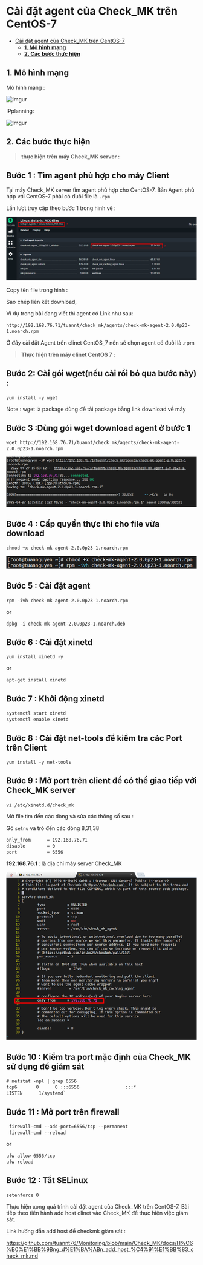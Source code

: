 # Cài đặt agent của Check_MK trên CentOS-7

- [Cài đặt agent của Check_MK trên CentOS-7](#cài-đặt-agent-của-check_mk-trên-centos-7)
  - [**1. Mô hình mạng**](#1-mô-hình-mạng)
  - [**2. Các bước thực hiện**](#2-các-bước-thực-hiện)

## **1. Mô hình mạng** 


Mô hình mạng :

![Imgur](https://i.imgur.com/ohova46.png)



IPplanning:

![Imgur](https://i.imgur.com/dreUce3.png)

## **2. Các bước thực hiện**

> **thực hiện trên máy Check_MK server :**


**<h2>Bước 1 : Tìm agent phù hợp cho máy Client</h2>**

Tại máy Check_MK server tìm agent phù hợp cho CentOS-7. Bản Agent phù hợp với CentOS-7 phải có đuôi file là `.rpm`

Lần lượt truy cập theo bước 1 trong hình vẽ :

![](../image/agent_1.png)


Copy tên file trong hình : 


Sao chép liên kết download, 

Ví dụ trong bài đang viết thì agent có Link như sau: 

```
http://192.168.76.71/tuannt/check_mk/agents/check-mk-agent-2.0.0p23-1.noarch.rpm
```


 Ở đây cài đặt Agent trên clinet CentOS_7 nên sẽ chọn agent có đuôi là .rpm


> **Thực hiện trên máy clinet CentOS 7 :**

**<h2>Bước 2: Cài gói wget(nếu cài rồi bỏ qua bước này) :**</h2>


```
yum install -y wget
```


Note : wget là package dùng để tải package bằng link download về máy


**<h2>Bước 3 :Dùng gói wget download agent ở bước 1**</h2>

```
wget http://192.168.76.71/tuannt/check_mk/agents/check-mk-agent-2.0.0p23-1.noarch.rpm
```
![](../image/agnet_3.png)

**<h2>Bước 4 : Cấp quyền thực thi cho file vừa download**</h2>

```
chmod +x check-mk-agent-2.0.0p23-1.noarch.rpm
```
![](../image/agnet_4.png)

**<h2>Bước 5 : Cài đặt agent**</h2>

```
rpm -ivh check-mk-agent-2.0.0p23-1.noarch.rpm
```

or

```
dpkg -i check-mk-agent-2.0.0p23-1.noarch.deb
```

**<h2>Bước 6 : Cài đặt xinetd**</h2>

```
yum install xinetd -y
```

or

```
apt-get install xinetd
```


**<h2>Bước 7 : Khởi động xinetd**</h2>

```
systemctl start xinetd
systemctl enable xinetd
```

**<h2>Bước 8 : Cài đặt net-tools để kiểm tra các Port trên Client**</h2>

```
yum install -y net-tools
```

**<h2>Bước 9 : Mở port trên client để có thể giao tiếp với Check_MK server**</h2>

```
vi /etc/xinetd.d/check_mk
```

Mở file tìm đến các dòng và sửa các thông số sau :

Gõ `setnu` và trỏ đến các dòng 8,31,38

```
only_from      = 192.168.76.71
disable        = 0
port           = 6556
```

**192.168.76.1** : là địa chỉ máy server Check_MK

![](../image/agnet_6.png)

**<h2>Bước 10 : Kiểm tra port mặc định của Check_MK sử dụng để giám sát**</h2>

```
# netstat -npl | grep 6556
tcp6       0      0 :::6556                 :::*                    LISTEN      1/systemd`
```

**<h2>Bước 11 : Mở port trên firewall </h2>**

```
 firewall-cmd --add-port=6556/tcp --permanent
 firewall-cmd --reload
```
or
```
ufw allow 6556/tcp
ufw reload
```

**<h2>Bước 12 : Tắt SELinux**</h2>

```
setenforce 0
```


Thực hiện xong quá trình cài đặt agent của Check_MK trên CentOS-7. Bài tiếp theo tiến hành add host clinet vào Check_MK để thực hiện việc giám sát.

Link hướng dẫn add host để checkmk giám sát :

https://github.com/tuannt76/Monitoring/blob/main/Check_MK/docs/H%C6%B0%E1%BB%9Bng_d%E1%BA%ABn_add_host_%C4%91%E1%BB%83_check_mk.md

